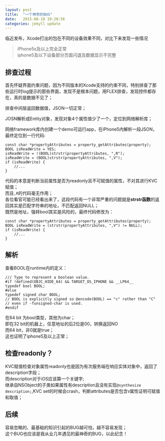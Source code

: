```yaml
---
layout: post
title:  "一个神奇的BUG"
date:   2015-08-10 19:20:56
categories: jekyll update
---
```

临近发布，Xcode打出的包在不同的设备效果不同，对比下来发现一些情况  
>iPhone5s及以上完全正常  
iphone5及以下设备部分页面闪退及数据显示不完整  

## 排查过程
首先怀疑界面约束问题，因为不同版本的Xcode支持的约束不同，特别排查了那些运行时log提示的那些界面，发现不是根本问题，用FLEX排查，发现控件都存在，真的是数据不见了；  

排查中间层返回数据值，JSON一切正常；  

JOSN解析成Entity对象，发现对象4个属性值少了一个，定位到网络解析库；  

网络framework库内创建一个demo可运行app，在iPhone5内解析一段JSON，最终定位到一行代码:

	const char *propertyAttributes = property_getAttributes(property);
	BOOL isReadWrite = YES;
	isReadWrite = !(BOOL)strstr(propertyAttributes, ",R");
	isReadWrite = (BOOL)strstr(propertyAttributes, ",V");
	if (isReadWrite) {
		//...
	}

代码的本意是判断当前属性是否为readonly且不可赋值的属性，不对其进行KVC赋值；  
而且`,R`的代码毫无作用；  
各位看官可能已经看出来了，这段代码有一个非常严重的问题就是**strstr函数**的返回其实是匹配字符串的地址，不匹配返回NULL；  
既然是地址，强转bool其实是风险的，最终代码修改为：

	const char *propertyAttributes = property_getAttributes(property);
	BOOL isReadWrite = (strstr(propertyAttributes, ",V") != NULL);
	if (isReadWrite) {
		//...
	}

<!--详解Property的R、N、V-->

## 解析
查看BOOL在runtime内的定义：

	/// Type to represent a boolean value.
	#if !defined(OBJC_HIDE_64) && TARGET_OS_IPHONE && __LP64__
	typedef bool BOOL;
	#else
	typedef signed char BOOL; 
	// BOOL is explicitly signed so @encode(BOOL) == "c" rather than "C" 
	// even if -funsigned-char is used.
	#endif

在64 bit 为bool类型，其他为char；  
即在32 bit的机器上，任意地址的后2位是00，转换返回NO  
而64 bit，非0就是true；  
这也证明了iphone5及以上正常；

## 检查readonly？
KVC赋值检查对象属性readonly也是因为有次服务端在响应实体对象中，返回了description字段；  
而description对于iOS应该算一个关键字;  
继承自NSObject的子类如果属性有description且没有实现`@synthesize description;`,KVC set的时候会crash，判断attributes是否包含`V`属性证明可赋值和取值；

## 后续
容易忽略的、最基础的知识引起的BUG越可怕，越不容易发现；  
这个BUG也应该是我从业几年遇见的最神奇的BUG，以此纪念！
